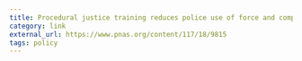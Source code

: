 ```yaml
---
title: Procedural justice training reduces police use of force and complaints against officers | PNAS
category: link
external_url: https://www.pnas.org/content/117/18/9815
tags: policy
---
```

